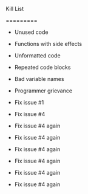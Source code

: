 Kill List

=========

* Unused code

* Functions with side effects

* Unformatted code

* Repeated code blocks

* Bad variable names


* Programmer grievance
* Fix issue #1
* Fix issue #4
* Fix issue #4 again
* Fix issue #4 again
* Fix issue #4 again
* Fix issue #4 again
* Fix issue #4 again
* Fix issue #4 again
